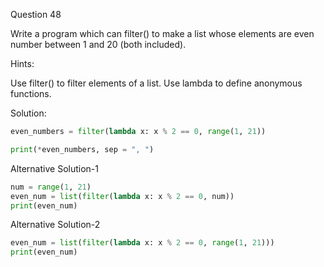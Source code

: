 Question 48

Write a program which can filter() to make a list whose elements are even number 
between 1 and 20 (both included).

Hints:

Use filter() to filter elements of a list. Use lambda to define anonymous functions.

Solution:

```python
even_numbers = filter(lambda x: x % 2 == 0, range(1, 21))

print(*even_numbers, sep = ", ")
```

Alternative Solution-1

```python
num = range(1, 21)
even_num = list(filter(lambda x: x % 2 == 0, num))
print(even_num)
```

Alternative Solution-2
```python
even_num = list(filter(lambda x: x % 2 == 0, range(1, 21)))
print(even_num)
```
